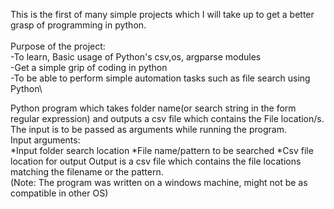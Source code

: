 This is the first of many simple projects which I will take up to get a better grasp of programming in python.\
<br>Purpose of the project:<br />
    -To learn, Basic usage of Python's csv,os, argparse modules\
              -Get a simple grip of coding in python\
    -To be able to perform simple automation tasks such as file search using Python\

Python program which takes folder name(or search string in the form regular expression) and outputs a csv file which contains the File location/s. \
The input is to be passed as arguments while running the program.\
Input arguments:\
                *Input folder search location
                *File name/pattern to be searched
                *Csv file location for output
Output is a csv file which contains the file locations matching the filename or the pattern.\
(Note: The program was written on a windows machine, might not be as compatible in other OS)
